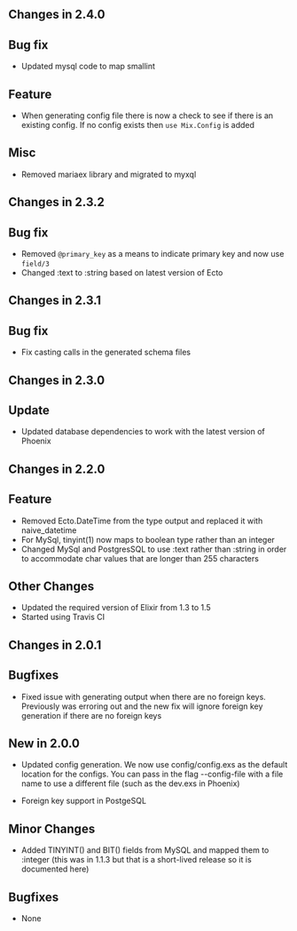 ## Changes in 2.4.0

## Bug fix

* Updated mysql code to map smallint

## Feature
* When generating config file there is now a check to see if there is an existing config. If no config exists then `use Mix.Config` is added

## Misc
* Removed mariaex library and migrated to myxql

## Changes in 2.3.2

## Bug fix

* Removed `@primary_key` as a means to indicate primary key and now use `field/3`
* Changed :text to :string based on latest version of Ecto

## Changes in 2.3.1

## Bug fix

* Fix casting calls in the generated schema files

## Changes in 2.3.0

## Update

* Updated database dependencies to work with the latest version of Phoenix

## Changes in 2.2.0

## Feature

* Removed Ecto.DateTime from the type output and replaced it with naive_datetime
* For MySql, tinyint(1) now maps to boolean type rather than an integer
* Changed MySql and PostgresSQL to use :text rather than :string in order to accommodate char values that are longer than 255 characters

## Other Changes

* Updated the required version of Elixir from 1.3 to 1.5
* Started using Travis CI

## Changes in 2.0.1

## Bugfixes

* Fixed issue with generating output when there are no foreign keys. Previously was erroring out and the new fix will ignore foreign key generation if there are no foreign keys



## New in 2.0.0

* Updated config generation. We now use config/config.exs as the default location for the configs. You can pass in the flag --config-file with a file name to use a different file (such as the dev.exs in Phoenix)

* Foreign key support in PostgeSQL 

## Minor Changes

* Added TINYINT() and BIT() fields from MySQL and mapped them to :integer (this was in 1.1.3 but that is a short-lived release so it is documented here)

## Bugfixes

* None

